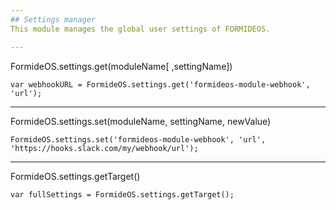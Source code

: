 ```yaml
---
## Settings manager
This module manages the global user settings of FORMIDEOS.

---
```

FormideOS.settings.get(moduleName[ ,settingName])

```
var webhookURL = FormideOS.settings.get('formideos-module-webhook', 'url');
```

---
FormideOS.settings.set(moduleName, settingName, newValue)

```
FormideOS.settings.set('formideos-module-webhook', 'url', 'https://hooks.slack.com/my/webhook/url');
```

---
FormideOS.settings.getTarget()

```
var fullSettings = FormideOS.settings.getTarget();
```